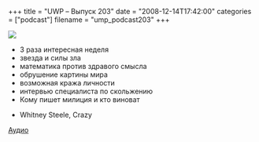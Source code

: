 +++
title = "UWP – Выпуск 203"
date = "2008-12-14T17:42:00"
categories = ["podcast"]
filename = "ump_podcast203"
+++

![](https://podcast.umputun.com/images/uwp/uwp203.png)


- 3 раза интересная неделя
- звезда и силы зла
- математика против здравого смысла
- обрушение картины мира
- возможная кража личности
- интервью специалиста по скольжению
- Кому пишет милиция и кто виноват


* Whitney Steele, Crazy



[Аудио](https://podcast.umputun.com/media/ump_podcast203.mp3)
<audio src="https://podcast.umputun.com/media/ump_podcast203.mp3" preload="none">